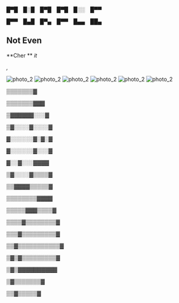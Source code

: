 
█▀█ █░█ █▀█ █▀█ █░░ █▀▀

█▀▀ █▄█ █▀▄ █▀▀ █▄▄ ██▄


## Not Even

**Cher **
*it*

*,*


![photo_2](https://encrypted-tbn0.gstatic.com/images?q=tbn:ANd9GcQ56KaJFQHUB80kgi_BSl_tABuPboAOiSRFaA&usqp=CAU)
![photo_2](https://encrypted-tbn0.gstatic.com/images?q=tbn:ANd9GcQ56KaJFQHUB80kgi_BSl_tABuPboAOiSRFaA&usqp=CAU)
![photo_2](https://encrypted-tbn0.gstatic.com/images?q=tbn:ANd9GcQ56KaJFQHUB80kgi_BSl_tABuPboAOiSRFaA&usqp=CAU)
![photo_2](https://encrypted-tbn0.gstatic.com/images?q=tbn:ANd9GcQ56KaJFQHUB80kgi_BSl_tABuPboAOiSRFaA&usqp=CAU)
![photo_2](https://encrypted-tbn0.gstatic.com/images?q=tbn:ANd9GcQ56KaJFQHUB80kgi_BSl_tABuPboAOiSRFaA&usqp=CAU)
![photo_2](https://encrypted-tbn0.gstatic.com/images?q=tbn:ANd9GcQ56KaJFQHUB80kgi_BSl_tABuPboAOiSRFaA&usqp=CAU)


▒▒▒▒▒▒▒▓


▒▒▒▒▒▒▒▓▓▓


▒▓▓▓▓▓▓░░░▓


▒▓░░░░▓░░░░▓


▓░░░░░░▓░▓░▓


▓░░░░░░▓░░░▓


▓░░▓░░░▓▓▓▓


▒▓░░░░▓▒▒▒▒▓


▒▒▓▓▓▓▒▒▒▒▒▓


▒▒▒▒▒▒▒▒▓▓▓▓


▒▒▒▒▒▓▓▓▒▒▒▒▓


▒▒▒▒▓▒▒▒▒▒▒▒▒▓


▒▒▒▓▒▒▒▒▒▒▒▒▒▓


▒▒▓▒▒▒▒▒▒▒▒▒▒▒▓


▒▓▒▓▒▒▒▒▒▒▒▒▒▓


▒▓▒▓▓▓▓▓▓▓▓▓▓


▒▓▒▒▒▒▒▒▒▓


▒▒▓▒▒▒▒▒▓

